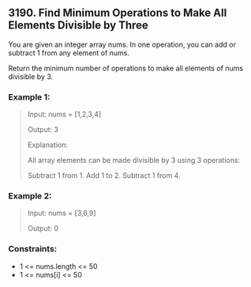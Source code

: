 ## 3190. Find Minimum Operations to Make All Elements Divisible by Three
You are given an integer array nums. In one operation, you can add or subtract 1 from any element of nums.

Return the minimum number of operations to make all elements of nums divisible by 3.

### Example 1:

> Input: nums = [1,2,3,4]
> 
> Output: 3
> 
> Explanation:
> 
> All array elements can be made divisible by 3 using 3 operations:
> 
> Subtract 1 from 1.
> Add 1 to 2.
> Subtract 1 from 4.

### Example 2:

> Input: nums = [3,6,9]
> 
> Output: 0

### Constraints:

- 1 <= nums.length <= 50
- 1 <= nums[i] <= 50